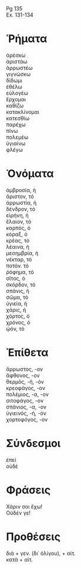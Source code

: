 Pg 135   
Ex. 131-134  
# Ῥήματα  
ἀρέσκω  
ἀριστάω  
ἀρρωστέω  
γιγνώσκω  
δίδωμι  
ἐθέλω  
εὐλογέω  
ἔρχομαι  
καθίζω  
κατακλίνομαι  
κατεσθίω  
παρέχω  
πίνω  
πολεμέω  
ὑγιαίνω  
φλέγω  
# Ὀνόματα  
ἀμβροσία, ἡ  
ἄριστον, τό  
ἀρρωστία, ἡ  
δένδρον, τό  
εἰρήνη, ἡ  
ἔλαιον, τό  
καρπός, ὁ  
κόραξ, ὁ  
κρέας, τό  
λέαινα, ἡ  
μεσημβρία, ἡ  
νέκταρ, τό  
ποτόν. τό  
ῥόφημα, τό  
σῖτος, ὁ  
σκόρδον, τό  
σπάνις, ἡ  
σῶμα, τό  
ὑγιεία, ἡ  
χάρις, ἡ  
χόρτος, ὁ  
χρόνος, ὁ  
ᾠόν, τό  
# Ἐπίθετα  
ἄρρωστος, -ον  
ἄφθονος, -ον  
θερμός, -ή, -όν  
κρεοφάγος, -ον  
πολέμιος, -α, -ον  
σιτοφάγος, -ον  
σπάνιος, -α, -ον  
ὑγιεινός, -ή, -όν  
χορτοφόγος, -ον  
# Σύνδεσμοι  
ἐπεί  
οὐδέ  
# Φράσεις  
Χάριν σοι ἔχω!  
Οὐδέν γε!  
# Προθέσεις  
διά + γεν. (δι᾽ ὀλίγου), + αἰτ.  
κατά + αἰτ.
